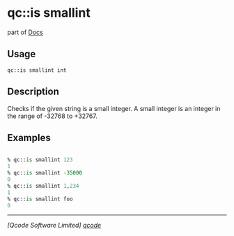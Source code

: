 qc::is smallint
==============

part of [Docs](../index.md)

Usage
-----
`qc::is smallint int`

Description
-----------
Checks if the given string is a small integer.
A small integer is an integer in the range of -32768 to +32767.

Examples
--------
```tcl

% qc::is smallint 123
1
% qc::is smallint -35000
0
% qc::is smallint 1,234
1
% qc::is smallint foo
0
```

----------------------------------
*[Qcode Software Limited] [qcode]*

[qcode]: http://www.qcode.co.uk "Qcode Software"